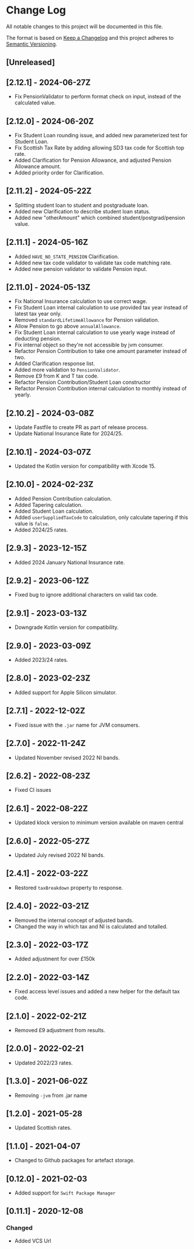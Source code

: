 # Change Log
All notable changes to this project will be documented in this file.

The format is based on [Keep a Changelog](http://keepachangelog.com/)
and this project adheres to [Semantic Versioning](http://semver.org/).

## [Unreleased]

## [2.12.1] - 2024-06-27Z
- Fix PensionValidator to perform format check on input, instead of the calculated value.

## [2.12.0] - 2024-06-20Z
- Fix Student Loan rounding issue, and added new parameterized test for Student Loan.
- Fix Scottish Tax Rate by adding allowing SD3 tax code for Scottish top rate.
- Added Clarification for Pension Allowance, and adjusted Pension Allowance amount.
- Added priority order for Clarification.

## [2.11.2] - 2024-05-22Z
- Splitting student loan to student and postgraduate loan.
- Added new Clarification to describe student loan status.
- Added new "otherAmount" which combined student/postgrad/pension value.

## [2.11.1] - 2024-05-16Z
- Added `HAVE_NO_STATE_PENSION` Clarification.
- Added new tax code validator to validate tax code matching rate.
- Added new pension validator to validate Pension input.

## [2.11.0] - 2024-05-13Z
- Fix National Insurance calculation to use correct wage.
- Fix Student Loan internal calculation to use provided tax year instead of latest tax year only.
- Removed `standardLifetimeAllowance` for Pension validation.
- Allow Pension to go above `annualAllowance`.
- Fix Student Loan internal calculation to use yearly wage instead of deducting pension.
- Fix internal object so they're not accessible by jvm consumer.
- Refactor Pension Contribution to take one amount parameter instead of two.
- Added Clarification response list.
- Added more validation to `PensionValidator`. 
- Remove £9 from K and T tax code.
- Refactor Pension Contribution/Student Loan constructor
- Refactor Pension Contribution internal calculation to monthly instead of yearly.

## [2.10.2] - 2024-03-08Z

- Update Fastfile to create PR as part of release process.
- Update National Insurance Rate for 2024/25.

## [2.10.1] - 2024-03-07Z

- Updated the Kotlin version for compatibility with Xcode 15.

## [2.10.0] - 2024-02-23Z
- Added Pension Contribution calculation.
- Added Tapering calculation.
- Added Student Loan calculation.
- Added `userSuppliedTaxCode` to calculation, only calculate tapering if this value is `false`.
- Added 2024/25 rates.

## [2.9.3] - 2023-12-15Z
- Added 2024 January National Insurance rate.

## [2.9.2] - 2023-06-12Z
- Fixed bug to ignore additional characters on valid tax code.

## [2.9.1] - 2023-03-13Z
- Downgrade Kotlin version for compatibility.

## [2.9.0] - 2023-03-09Z
- Added 2023/24 rates.

## [2.8.0] - 2023-02-23Z
- Added support for Apple Silicon simulator.

## [2.7.1] - 2022-12-02Z
- Fixed issue with the `.jar` name for JVM consumers.

## [2.7.0] - 2022-11-24Z
- Updated November revised 2022 NI bands.

## [2.6.2] - 2022-08-23Z
- Fixed CI issues

## [2.6.1] - 2022-08-22Z
- Updated klock version to minimum version available on maven central

## [2.6.0] - 2022-05-27Z
- Updated July revised 2022 NI bands.

## [2.4.1] - 2022-03-22Z
- Restored `taxBreakdown` property to response.

## [2.4.0] - 2022-03-21Z
- Removed the internal concept of adjusted bands.
- Changed the way in which tax and NI is calculated and totalled.

## [2.3.0] - 2022-03-17Z
- Added adjustment for over £150k

## [2.2.0] - 2022-03-14Z
- Fixed access level issues and added a new helper for the default tax code.

## [2.1.0] - 2022-02-21Z
- Removed £9 adjustment from results.

## [2.0.0] - 2022-02-21
- Updated 2022/23 rates.

## [1.3.0] - 2021-06-02Z
- Removing `-jvm` from .jar name

## [1.2.0] - 2021-05-28
- Updated Scottish rates.

## [1.1.0] - 2021-04-07
- Changed to Github packages for artefact storage.

## [0.12.0] - 2021-02-03
- Added support for `Swift Package Manager`

## [0.11.1] - 2020-12-08
### Changed
- Added VCS Url
